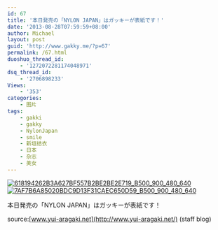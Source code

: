 ```yaml
---
id: 67
title: '本日発売の「NYLON JAPAN」はガッキーが表紙です！'
date: '2013-08-28T07:59:59+08:00'
author: Michael
layout: post
guid: 'http://www.gakky.me/?p=67'
permalink: /67.html
duoshuo_thread_id:
    - '1272072281174048971'
dsq_thread_id:
    - '2706898233'
Views:
    - '353'
categories:
    - 图片
tags:
    - gakki
    - gakky
    - NylonJapan
    - smile
    - 新垣结衣
    - 日本
    - 杂志
    - 美女
---
```


[![618194262B3A627BF557B2BE2BE2E719_B500_900_480_640](http://www.yui-aragaki.org/wp-content/uploads/img/618194262B3A627BF557B2BE2BE2E719_B500_900_480_640.jpeg)](http://www.yui-aragaki.org/wp-content/uploads/img/618194262B3A627BF557B2BE2BE2E719_B1280_1280_480_640.jpeg) [![7AF7B6A85020BDC9D13F31CAEC650D59_B500_900_480_640](http://www.yui-aragaki.org/wp-content/uploads/img/7AF7B6A85020BDC9D13F31CAEC650D59_B500_900_480_640.jpeg)](http://www.yui-aragaki.org/wp-content/uploads/img/7AF7B6A85020BDC9D13F31CAEC650D59_B1280_1280_480_640.jpeg)

<span>本日発売の「NYLON JAPAN」はガッキーが表紙です！</span>

<span><span>source:</span>[www.yui-aragaki.net](http://www.yui-aragaki.net/)<span> (staff blog)</span>  
</span>